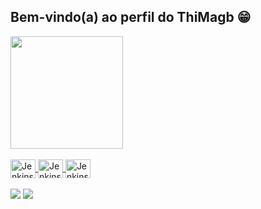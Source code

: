 ## Bem-vindo(a) ao perfil do ThiMagb 😁

 <div>
  <a href="https://github.com/thimagb">
  <img height="180em" src="https://github-readme-stats.vercel.app/api?username=thimagb&show_icons=true&theme=tokyonight&include_all_commits=true&count_private=true"/>
 
</div>
<div style="display: inline_block"><br>
  <img align="center" alt="Jenkins" height="30" width="40" src="https://cdn.jsdelivr.net/gh/devicons/devicon/icons/jenkins/jenkins-original.svg" >
  <img align="center" alt="Jenkins" height="30" width="40" src="https://cdn.jsdelivr.net/gh/devicons/devicon/icons/jira/jira-original.svg" >
  <img align="center" alt="Jenkins" height="30" width="40" src="https://cdn.jsdelivr.net/gh/devicons/devicon/icons/unity/unity-original.svg" />
</div>
 <br>
<div> 
  <a href="https://instagram.com/thimagb" target="_blank"><img src="https://img.shields.io/badge/-Instagram-%23E4405F?style=for-the-badge&logo=instagram&logoColor=white" target="_blank"></a>
  <a href="https://www.linkedin.com/in/thimagb" target="_blank"><img src="https://img.shields.io/badge/-LinkedIn-%230077B5?style=for-the-badge&logo=linkedin&logoColor=white" target="_blank"></a> 
  
</div>
